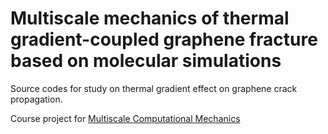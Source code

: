# Multiscale mechanics of thermal gradient-coupled graphene fracture based on molecular simulations
Source codes for study on thermal gradient effect on graphene crack propagation.


Course project for [Multiscale Computational Mechanics](https://classes.cornell.edu/browse/roster/SP21/class/MAE/6260)
